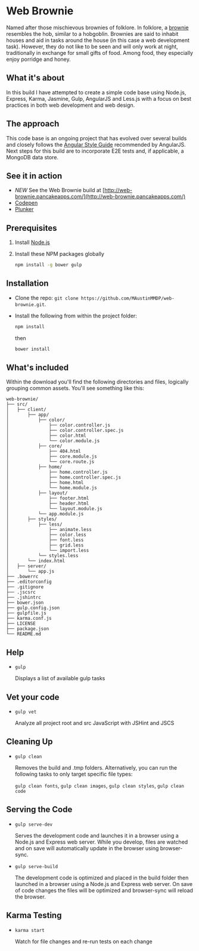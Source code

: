 # Web Brownie

Named after those mischievous brownies of folklore. In folklore, a [brownie](https://en.wikipedia.org/wiki/Brownie_(folklore)) resembles the hob, similar to a hobgoblin. Brownies are said to inhabit houses and aid in tasks around the house (in this case a web development task). However, they do not like to be seen and will only work at night, traditionally in exchange for small gifts of food. Among food, they especially enjoy porridge and honey.

## What it's about

In this build I have attempted to create a simple code base using Node.js, Express, Karma, Jasmine, Gulp, AngularJS and Less.js with a focus on best practices in both web development and web design.

## The approach

This code base is an ongoing project that has evolved over several builds and closely follows the [Angular Style Guide](https://github.com/johnpapa/angular-styleguide) recommended by AngularJS. Next steps for this build are to incorporate E2E tests and, if applicable, a MongoDB data store.

## See it in action

- *NEW* See the Web Brownie build at [http://web-brownie.pancakeapps.com/](http://web-brownie.pancakeapps.com/)
- [Codepen](http://codepen.io/MAustinMMDP/pen/doGbNy) 
- [Plunker](http://embed.plnkr.co/Sog5Sp/preview)

## Prerequisites

1. Install [Node.js](http://nodejs.org)

2. Install these NPM packages globally

    ```bash
    npm install -g bower gulp
    ```
    
## Installation

- Clone the repo: `git clone https://github.com/MAustinMMDP/web-brownie.git`.
- Install the following from within the project folder:
    ```bash
    npm install
    ```
    then
    
    ```bash
    bower install
    ```
    
## What's included

Within the download you'll find the following directories and files, logically grouping common assets. You'll see something like this:

```
web-brownie/
├── src/
│   ├── client/
│       ├── app/
│           ├── color/
│               ├── color.controller.js
│               ├── color.controller.spec.js
│               ├── color.html
│               └── color.module.js
│           ├── core/
│               ├── 404.html
│               ├── core.module.js
│               └── core.route.js
│           ├── home/
│               ├── home.controller.js
│               ├── home.controller.spec.js
│               ├── home.html
│               └── home.module.js
│           ├── layout/
│               ├── footer.html
│               ├── header.html
│               └── layout.module.js
│           └── app.module.js
│       ├── styles/
│           ├── less/
│               ├── animate.less
│               ├── color.less
│               ├── font.less
│               ├── grid.less
│               └── import.less
│           └── styles.less
│       └── index.html
│   ├── server/
│       └── app.js
├── .bowerrc
├── .editorconfig
├── .gitignore
├── .jscsrc
├── .jshintrc
├── bower.json
├── gulp.config.json
├── gulpfile.js
├── karma.conf.js
├── LICENSE
├── package.json
└── README.md
```

## Help

- `gulp`

    Displays a list of available gulp tasks
    
## Vet your code

- `gulp vet`

    Analyze all project root and src JavaScript with JSHint and JSCS

## Cleaning Up

- `gulp clean`

    Removes the build and .tmp folders. Alternatively, you can run the following tasks to only target specific file types:
    
    `gulp clean fonts`,
    `gulp clean images`,
    `gulp clean styles`,
    `gulp clean code`  
 
## Serving the Code    
    
- `gulp serve-dev`

    Serves the development code and launches it in a browser using a Node.js and Express web server. While you develop, files are watched and on save will automatically update in the browser using browser-sync.
        
- `gulp serve-build`
    
    The development code is optimized and placed in the build folder then launched in a browser using a Node.js and Express web server. On save of code changes the files will be optimized and browser-sync will reload the browser. 

## Karma Testing    
        
- `karma start`
    
    Watch for file changes and re-run tests on each change
